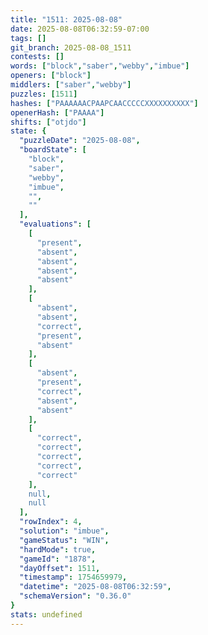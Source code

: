 ```yaml
---
title: "1511: 2025-08-08"
date: 2025-08-08T06:32:59-07:00
tags: []
git_branch: 2025-08-08_1511
contests: []
words: ["block","saber","webby","imbue"]
openers: ["block"]
middlers: ["saber","webby"]
puzzles: [1511]
hashes: ["PAAAAAACPAAPCAACCCCCXXXXXXXXXX"]
openerHash: ["PAAAA"]
shifts: ["otjdo"]
state: {
  "puzzleDate": "2025-08-08",
  "boardState": [
    "block",
    "saber",
    "webby",
    "imbue",
    "",
    ""
  ],
  "evaluations": [
    [
      "present",
      "absent",
      "absent",
      "absent",
      "absent"
    ],
    [
      "absent",
      "absent",
      "correct",
      "present",
      "absent"
    ],
    [
      "absent",
      "present",
      "correct",
      "absent",
      "absent"
    ],
    [
      "correct",
      "correct",
      "correct",
      "correct",
      "correct"
    ],
    null,
    null
  ],
  "rowIndex": 4,
  "solution": "imbue",
  "gameStatus": "WIN",
  "hardMode": true,
  "gameId": "1878",
  "dayOffset": 1511,
  "timestamp": 1754659979,
  "datetime": "2025-08-08T06:32:59",
  "schemaVersion": "0.36.0"
}
stats: undefined
---
```

<!-- more -->
